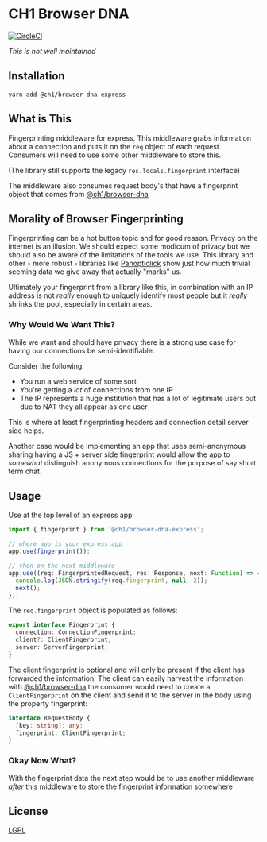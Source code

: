 # CH1 Browser DNA

[![CircleCI](https://circleci.com/gh/bennett000/ch1-browser-dna-express.svg?style=svg)](https://circleci.com/gh/bennett000/ch1-browser-dna-express)

_This is not well maintained_

## Installation

`yarn add @ch1/browser-dna-express`

## What is This

Fingerprinting middleware for express. This middleware grabs information
about a connection and puts it on the `req` object of each request.
Consumers will need to use some other middleware to store this.

(The library still supports the legacy `res.locals.fingerprint` interface)

The middleware also consumes request body's that have a fingerprint object
that comes from [@ch1/browser-dna](https://www.npmjs.com/package/@ch1/browser-dna 'Browser fingerprinting library')

## Morality of Browser Fingerprinting

Fingerprinting can be a hot button topic and for good reason. Privacy on
the internet is an illusion. We should expect some modicum of privacy but
we should also be aware of the limitations of the tools we use. This library
and other - more robust - libraries like [Panopticlick](https://github.com/EFForg/panopticlick-python 'Panopticlick EFF')
show just how much trivial seeming data we give away that actually "marks"
us.

Ultimately your fingerprint from a library like this, in combination with an
IP address is not _really_ enough to uniquely identify most people but it
_really_ shrinks the pool, especially in certain areas.

### Why Would We Want This?

While we want and should have privacy there is a strong use case for having
our connections be semi-identifiable.

Consider the following:

- You run a web service of some sort
- You're getting a _lot_ of connections from one IP
- The IP represents a huge institution that has a lot of legitimate users
  but due to NAT they all appear as one user

This is where at least fingerprinting headers and connection detail server
side helps.

Another case would be implementing an app that uses semi-anonymous sharing
having a JS + server side fingerprint would allow the app to _somewhat_
distinguish anonymous connections for the purpose of say short term chat.

## Usage

Use at the top level of an express app

```ts
import { fingerprint } from '@ch1/browser-dna-express';

// where app is your express app
app.use(fingerprint());

// then on the next middleware
app.use((req: FingerprintedRequest, res: Response, next: Function) => {
  console.log(JSON.stringify(req.fingerprint, null, 2));
  next();
});
```

The `req.fingerprint` object is populated as follows:

```ts
export interface Fingerprint {
  connection: ConnectionFingerprint;
  client?: ClientFingerprint;
  server: ServerFingerprint;
}
```

The client fingerprint is optional and will only be present if the client
has forwarded the information. The client can easily harvest the information
with [@ch1/browser-dna](https://www.npmjs.com/package/@ch1/browser-dna 'Browser fingerprinting client')
the consumer would need to create a `ClientFingerprint` on the client and
send it to the server in the body using the property fingerprint:

```ts
interface RequestBody {
  [key: string]: any;
  fingerprint: ClientFingerprint;
}
```

### Okay Now What?

With the fingerprint data the next step would be to use another middleware
_after_ this middleware to store the fingerprint information somewhere

## License

[LGPL](./LICENSE 'Lesser GNU Public License')

